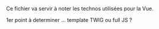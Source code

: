Ce fichier va servir à noter les technos utilisées pour la Vue.

1er point à determiner ... template TWIG ou full JS ?
